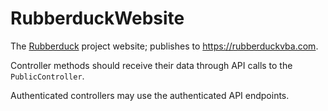﻿# RubberduckWebsite  
The [Rubberduck](https://github.com/rubberduck-vba/Rubberduck) project website; publishes to https://rubberduckvba.com.

Controller methods should receive their data through API calls to the `PublicController`.

Authenticated controllers may use the authenticated API endpoints.